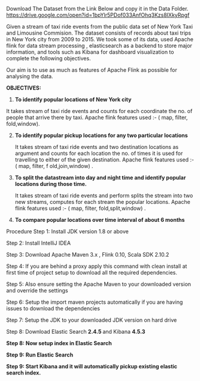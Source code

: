 
Download The Dataset from the Link Below and copy it in the Data Folder.
https://drive.google.com/open?id=1bpYlr5PDof033AnfOhq3Kzs8IXkyRpgf 

Given a stream of taxi ride events from the public data set of New York Taxi and Limousine Commision. The dataset consists of records about taxi trips in New York city from 2009 to 2015.  We took some of its data, used Apache flink for data stream processing , elasticsearch as a backend to store major information, and tools such as Kibana for dashboard visualization to complete the following objectives.

Our aim is to use as much as features of Apache Flink as possible for analysing the data.

<b> OBJECTIVES: </b>

1. <b> To identify popular locations of New York city </b>

It takes stream of taxi ride events and counts for each coordinate the no. of people that arrive there by taxi. Apache flink features used :- ( map, filter, fold,window).  

2. <b> To identify popular pickup locations for any two particular locations</b>

    It takes stream of taxi ride events and two destination locations as argument and counts for each location the no. of         times it is used for travelling to either of the given destination. Apache flink features used :- ( map, filter, f	       old,join,window) .

3. <b> To split the datastream into day and night time and identify popular locations during those time.</b>

    It takes stream of taxi ride events and perform splits the stream into two new streams, computes for each stream the         popular locations. Apache flink features used :- ( map, filter, fold,split,window) .
 
4. <b> To compare popular locations over time interval of about 6 months </b>

Procedure
Step 1:  Install JDK version 1.8 or above
 
Step 2:  Install IntelliJ IDEA
 
Step 3:  Download Apache Maven 3.x , Flink 0.10, Scala SDK 2.10.2
 
Step 4:  If you are behind a proxy apply this command 
		 with clean install at first time of project setup to download all the required dependencies.
 
Step 5:  Also ensure setting the Apache Maven to your downloaded version and override the settings
 
Step 6:  Setup the import maven projects automatically if you are having issues to download the dependencies
 
Step 7:  Setup the JDK to your downloaded JDK version on hard drive
 
Step 8:  Download Elastic Search <b> 2.4.5 </b> and Kibana <b> 4.5.3 <b>
 
Step 8:  Now setup index in Elastic Search
 
Step 9:  Run Elastic Search
 
Step 9:  Start Kibana and it will automatically pickup existing elastic search index.

